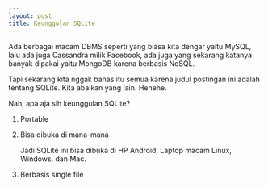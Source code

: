 ```yaml
---
layout: post
title: Keunggulan SQLite
---
```


Ada berbagai macam DBMS seperti yang biasa kita dengar yaitu MySQL, lalu ada juga Cassandra milik Facebook, ada juga yang sekarang katanya banyak dipakai yaitu MongoDB karena berbasis NoSQL.

Tapi sekarang kita nggak bahas itu semua karena judul postingan ini adalah tentang SQLite. Kita abaikan yang lain. Hehehe.

Nah, apa aja sih keunggulan SQLite?

1. Portable
2. Bisa dibuka di mana-mana

	Jadi SQLite ini bisa dibuka di HP Android, Laptop macam Linux, Windows, dan Mac.

3. Berbasis single file
